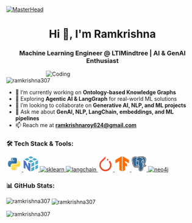 [![MasterHead](https://www.adomantra.com/assets/adomantra/img/content_marketing2.gif)](https://Ramkrishna307.io)
<h1 align="center">Hi 👋, I'm Ramkrishna</h1>
<h3 align="center">Machine Learning Engineer @ LTIMindtree | AI & GenAI Enthusiast</h3>
<img align="right" alt="Coding" width="400" src="https://i.pinimg.com/originals/81/17/8b/81178b47a8598f0c81c4799f2cdd4057.gif">

<p align="left"> <img src="https://komarev.com/ghpvc/?username=ramkrishna307&label=Profile%20views&color=0e75b6&style=flat" alt="ramkrishna307" /> </p>

- 🔭 I’m currently working on **Ontology-based Knowledge Graphs**  
- 🌱 Exploring **Agentic AI & LangGraph** for real-world ML solutions  
- 👯 I’m looking to collaborate on **Generative AI, NLP, and ML projects**  
- 💬 Ask me about **GenAI, NLP, LangChain, embeddings, and ML pipelines**  
- 📫 Reach me at **ramkrishnaroy624@gmail.com**

<h3 align="left">🛠️ Tech Stack & Tools:</h3>
<p align="left"> 
<a href="https://pandas.pydata.org/" target="_blank" rel="noreferrer"> <img src="https://raw.githubusercontent.com/devicons/devicon/master/icons/python/python-original.svg" alt="python" width="40" height="40"/> </a> 
<a href="https://numpy.org/" target="_blank" rel="noreferrer"> <img src="https://raw.githubusercontent.com/devicons/devicon/master/icons/numpy/numpy-original.svg" alt="numpy" width="40" height="40"/> </a> 
<a href="https://scikit-learn.org/" target="_blank" rel="noreferrer"> <img src="https://raw.githubusercontent.com/devicons/devicon/master/icons/scikit-learn/scikit-learn-original.svg" alt="sklearn" width="40" height="40"/> </a> 
<a href="https://www.langchain.com/" target="_blank" rel="noreferrer"> <img src="https://avatars.githubusercontent.com/u/126733545?s=200&v=4" alt="langchain" width="40" height="40"/> </a> 
<a href="https://pytorch.org/" target="_blank" rel="noreferrer"> <img src="https://raw.githubusercontent.com/devicons/devicon/master/icons/pytorch/pytorch-original.svg" alt="pytorch" width="40" height="40"/> </a> 
<a href="https://www.tensorflow.org/" target="_blank" rel="noreferrer"> <img src="https://raw.githubusercontent.com/devicons/devicon/master/icons/tensorflow/tensorflow-original.svg" alt="tensorflow" width="40" height="40"/> </a> 
<a href="https://www.postgresql.org/" target="_blank" rel="noreferrer"> <img src="https://raw.githubusercontent.com/devicons/devicon/master/icons/postgresql/postgresql-original.svg" alt="postgresql" width="40" height="40"/> </a> 
<a href="https://neo4j.com/" target="_blank" rel="noreferrer"> <img src="https://upload.wikimedia.org/wikipedia/commons/8/8e/Neo4j-logo_color.png" alt="neo4j" width="40" height="40"/> </a> 
</p>

<h3 align="left">📊 GitHub Stats:</h3>
<p><img align="left" src="https://github-readme-stats.vercel.app/api/top-langs?username=ramkrishna307&show_icons=true&locale=en&layout=compact" alt="ramkrishna307" /></p>

<p>&nbsp;<img align="center" src="https://github-readme-stats.vercel.app/api?username=ramkrishna307&show_icons=true&locale=en" alt="ramkrishna307" /></p>

<p><img align="center" src="https://github-readme-streak-stats.herokuapp.com/?user=ramkrishna307&" alt="ramkrishna307" /></p>

